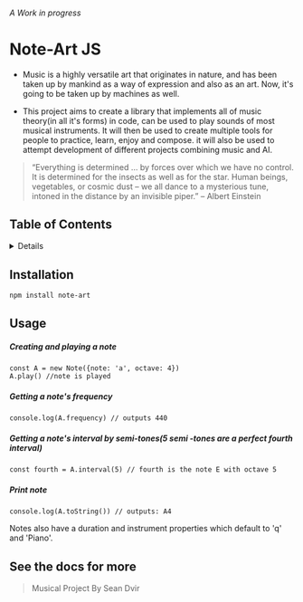 ###### *A Work in progress*
# Note-Art JS
* Music is a highly versatile art that originates in nature, and has been taken up by mankind as a way of expression and also as an art.
Now, it's going to be taken up by machines as well.

* This project aims to create a library that implements all of music theory(in all it's forms) in code,
can be used to play sounds of most musical instruments.
It will then be used to create multiple tools for people to practice, learn, enjoy and compose.
it will also be used to attempt development of different projects combining music and AI.

> “Everything is determined … by forces over which we have no
> control. It is determined for the insects as well as for the star.
> Human beings, vegetables, or cosmic dust – we all dance to a
> mysterious tune, intoned in the distance by an invisible piper.”
> – Albert Einstein

## Table of Contents
<details>
<!-- toc -->

- [Installation](#Installation)
- [Usage](#Usage)

<!-- tocstop -->
</details>

## Installation

``` bash
npm install note-art
```

## Usage
##### Creating and playing a note
```
const A = new Note({note: 'a', octave: 4})
A.play() //note is played
```
##### Getting a note's frequency
```
console.log(A.frequency) // outputs 440
```
##### Getting a note's interval by semi-tones(5 semi -tones are a perfect fourth interval)
```
const fourth = A.interval(5) // fourth is the note E with octave 5
```
##### Print note
```
console.log(A.toString()) // outputs: A4
```

Notes also have a duration and instrument properties which default to 'q' and 'Piano'.

See the docs for more
----------------------------------------------------------------------
> Musical Project By Sean Dvir
